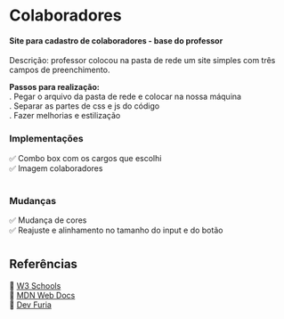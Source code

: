 # Colaboradores
 #### Site para cadastro de colaboradores - base do professor  
 Descrição: professor colocou na pasta de rede um site simples com três campos de preenchimento.  

 **Passos para realização:**  
 . Pegar o arquivo da pasta de rede e colocar na nossa máquina  
 . Separar as partes de css e js do código  
 . Fazer melhorias e estilização

 ### Implementações
 ✅ Combo box com os cargos que escolhi  
 ✅ Imagem colaboradores

#

 ### Mudanças
 ✅ Mudança de cores  
 ✅ Reajuste e alinhamento no tamanho do input e do botão

 #

 ## Referências
 🔎 [W3 Schools](https://www.w3schools.com/html/html_form_input_types.asp)  
 🔎 [MDN Web Docs](https://developer.mozilla.org/en-US/docs/Learn_web_development/Core/Styling_basics/Box_model)  
 🔎 [Dev Furia](http://devfuria.com.br/html-css/combobox-caixa-de-selecao/)
